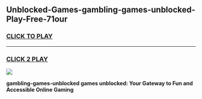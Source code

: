 
## Unblocked-Games-gambling-games-unblocked-Play-Free-71our
<h3>
<a href="https://premium76.site?title=gambling-games-unblocked&ref=19M">CLICK TO PLAY</a></h3>
<hr>

<h3>
<a href="https://premium76.site?title=gambling-games-unblocked&ref=19M">CLICK 2 PLAY</a>
  
</h3>

<a href="https://premium76.site?title=gambling-games-unblocked&ref=19M"><img src="https://clearcache.store/games.png"></a>


**gambling-games-unblocked games unblocked: Your Gateway to Fun and Accessible Online Gaming**
